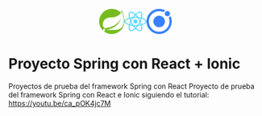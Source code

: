 <p align="center"><img src="/images/spring-logo.png" height="50"/><img src="/images/react-logo.svg" height="50"/><img src="/images/ionic-logo.svg" height="50"/></p>

# Proyecto Spring con React + Ionic

Proyectos de prueba del framework Spring con React
Proyecto de prueba del framework Spring con React e Ionic
siguiendo el tutorial: https://youtu.be/ca_pOK4jc7M
